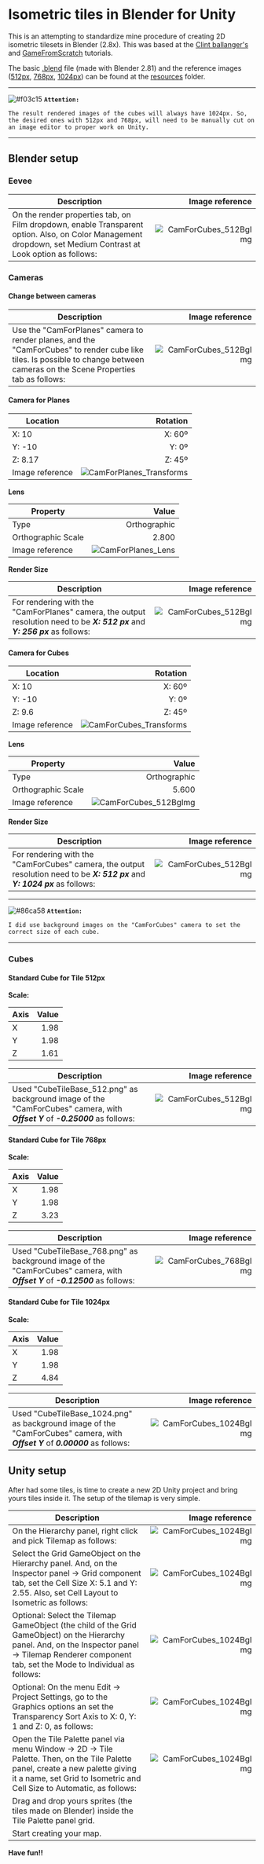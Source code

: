 # Isometric tiles in Blender for Unity

This is an attempting to standardize mine procedure of creating 2D isometric tilesets in Blender (2.8x).
This was based at the [Clint ballanger's](http://clintbellanger.net/articles/isometric_tiles/) and [GameFromScratch](https://www.gamefromscratch.com/post/2015/11/20/Creating-Isometric-Tiles-in-Blender.aspx) tutorials.

The basic [.blend](resources/BaseIsometricTilesets.blend) file (made with Blender 2.81) and the reference images ([512px](resources/CubeTileBase_512.png), [768px](resources/CubeTileBase_768.png), [1024px](resources/CubeTileBase_1024.png)) can be found at the [resources](resources/) folder.

______________
![#f03c15](https://placehold.it/15/f03c15/000000?text=+) **`Attention:`**

`The result rendered images of the cubes will always have 1024px. So, the desired ones with 512px and 768px, will need to be manually cut on an image editor to proper work on Unity.`
______________

## **Blender setup**

### **Eevee**

| **Description**                                                                                                                                               |                                    **Image reference** |
| ------------------------------------------------------------------------------------------------------------------------------------------------------------- | -----------------------------------------------------: |
| On the render properties tab, on Film dropdown, enable Transparent option. Also, on Color Management dropdown, set Medium Contrast at Look option as follows: | ![CamForCubes_512BgImg](resources/imgs/EeveeSetup.png) |

### Cameras

#### **Change between cameras**

| **Description**                                                                                                                                                                |                                        **Image reference** |
| ------------------------------------------------------------------------------------------------------------------------------------------------------------------------------ | ---------------------------------------------------------: |
| Use the "CamForPlanes" camera to render planes, and the "CamForCubes" to render cube like tiles. Is possible to change between cameras on the Scene Properties tab as follows: | ![CamForCubes_512BgImg](resources/imgs/CameraChanging.png) |

#### **Camera for Planes**

| **Location**    |                                                           **Rotation** |
| --------------- | ---------------------------------------------------------------------: |
| X: 10           |                                                                 X: 60º |
| Y: -10          |                                                                  Y: 0º |
| Z: 8.17         |                                                                 Z: 45º |
| Image reference | ![CamForPlanes_Transforms](resources/imgs/CamForPlanes_Transforms.png) |

**Lens**

| **Property**       |                                                  **Value** |
| ------------------ | ---------------------------------------------------------: |
| Type               |                                               Orthographic |
| Orthographic Scale |                                                      2.800 |
| Image reference    | ![CamForPlanes_Lens](resources/imgs/CamForPlanes_Lens.png) |

**Render Size**

| **Description**                                                                                                                |                                                 **Image reference** |
| ------------------------------------------------------------------------------------------------------------------------------ | ------------------------------------------------------------------: |
| For rendering with the "CamForPlanes" camera, the output resolution need to be **_X: 512 px_** and **_Y: 256 px_** as follows: | ![CamForCubes_512BgImg](resources/imgs/CamForPlanes_RenderSize.png) |

#### **Camera for Cubes**

| **Location**    |                                                         **Rotation** |
| --------------- | -------------------------------------------------------------------: |
| X: 10           |                                                               X: 60º |
| Y: -10          |                                                                Y: 0º |
| Z: 9.6          |                                                               Z: 45º |
| Image reference | ![CamForCubes_Transforms](resources/imgs/CamForCubes_Transforms.png) |

**Lens**

| **Property**       |                                                    **Value** |
| ------------------ | -----------------------------------------------------------: |
| Type               |                                                 Orthographic |
| Orthographic Scale |                                                        5.600 |
| Image reference    | ![CamForCubes_512BgImg](resources/imgs/CamForCubes_Lens.png) |

**Render Size**

| **Description**                                                                                                                |                                                **Image reference** |
| ------------------------------------------------------------------------------------------------------------------------------ | -----------------------------------------------------------------: |
| For rendering with the "CamForCubes" camera, the output resolution need to be **_X: 512 px_** and **_Y: 1024 px_** as follows: | ![CamForCubes_512BgImg](resources/imgs/CamForCubes_RenderSize.png) |

______________
![#86ca58](https://placehold.it/15/86ca58/000000?text=+) **`Attention:`**

`I did use background images on the "CamForCubes" camera to set the correct size of each cube.`
______________

### Cubes

#### **Standard Cube for Tile 512px**

**Scale:**

| **Axis** | **Value** |
| -------- | --------: |
| X        |      1.98 |
| Y        |      1.98 |
| Z        |      1.61 |

| **Description**                                                                                                                |                                              **Image reference** |
| ------------------------------------------------------------------------------------------------------------------------------ | ---------------------------------------------------------------: |
| Used "CubeTileBase_512.png" as background image of the "CamForCubes" camera, with _**Offset Y**_ of _**-0.25000**_ as follows: | ![CamForCubes_512BgImg](resources/imgs/CamForCubes_512BgImg.png) |

#### **Standard Cube for Tile 768px**

**Scale:**

| **Axis** | **Value** |
| -------- | --------: |
| X        |      1.98 |
| Y        |      1.98 |
| Z        |      3.23 |

| **Description**                                                                                                                |                                              **Image reference** |
| ------------------------------------------------------------------------------------------------------------------------------ | ---------------------------------------------------------------: |
| Used "CubeTileBase_768.png" as background image of the "CamForCubes" camera, with _**Offset Y**_ of _**-0.12500**_ as follows: | ![CamForCubes_768BgImg](resources/imgs/CamForCubes_768BgImg.png) |

#### **Standard Cube for Tile 1024px**

**Scale:**

| **Axis** | **Value** |
| -------- | --------: |
| X        |      1.98 |
| Y        |      1.98 |
| Z        |      4.84 |

| **Description**                                                                                                                |                                                **Image reference** |
| ------------------------------------------------------------------------------------------------------------------------------ | -----------------------------------------------------------------: |
| Used "CubeTileBase_1024.png" as background image of the "CamForCubes" camera, with _**Offset Y**_ of _**0.00000**_ as follows: | ![CamForCubes_1024BgImg](resources/imgs/CamForCubes_1024BgImg.png) |

## **Unity setup**

After had some tiles, is time to create a new 2D Unity project and bring yours tiles inside it.
The setup of the tilemap is very simple.

| **Description**                                                                                                                                                                                          |                                                         **Image reference** |
| -------------------------------------------------------------------------------------------------------------------------------------------------------------------------------------------------------- | --------------------------------------------------------------------------: |
| On the Hierarchy panel, right click and pick Tilemap as follows:                                                                                                                                         |            ![CamForCubes_1024BgImg](resources/imgs/Unity_CreateTileset.png) |
| Select the Grid GameObject on the Hierarchy panel. And, on the Inspector panel -> Grid component tab, set the Cell Size X: 5.1 and Y: 2.55. Also, set Cell Layout to Isometric as follows:               |            ![CamForCubes_1024BgImg](resources/imgs/Unity_GridComponent.png) |
| Optional: Select the Tilemap GameObject (the child of the Grid GameObject) on the Hierarchy panel. And, on the Inspector panel -> Tilemap Renderer component tab, set the Mode to Individual as follows: | ![CamForCubes_1024BgImg](resources/imgs/Unity_TilemapRendererComponent.png) |
| Optional: On the menu Edit -> Project Settings, go to the Graphics options an set the Transparency Sort Axis to X: 0, Y: 1 and Z: 0, as follows:                                                         |  ![CamForCubes_1024BgImg](resources/imgs/Unity_ProjectSettingsGraphics.png) |
| Open the Tile Palette panel via menu Window -> 2D -> Tile Palette. Then, on the Tile Palette panel, create a new palette giving it a name, set Grid to Isometric and Cell Size to Automatic, as follows: |              ![CamForCubes_1024BgImg](resources/imgs/Unity_TilePalette.png) |
| Drag and drop yours sprites (the tiles made on Blender) inside the Tile Palette panel grid.                                                                                                              |                                                                             |
| Start creating your map.                                                                                                                                                                                 |                                                                             |

**Have fun!!**
